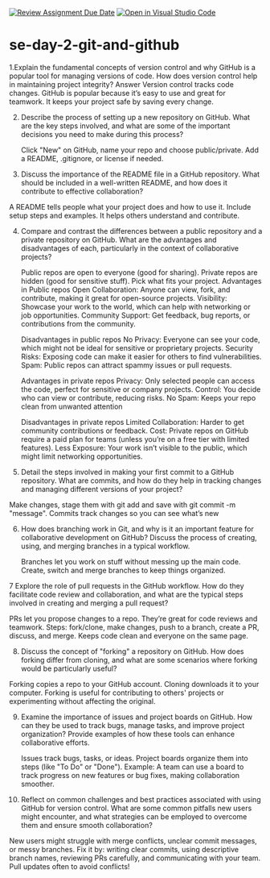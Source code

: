 [![Review Assignment Due Date](https://classroom.github.com/assets/deadline-readme-button-22041afd0340ce965d47ae6ef1cefeee28c7c493a6346c4f15d667ab976d596c.svg)](https://classroom.github.com/a/8wgCKhpZ)
[![Open in Visual Studio Code](https://classroom.github.com/assets/open-in-vscode-2e0aaae1b6195c2367325f4f02e2d04e9abb55f0b24a779b69b11b9e10269abc.svg)](https://classroom.github.com/online_ide?assignment_repo_id=18633242&assignment_repo_type=AssignmentRepo)
# se-day-2-git-and-github
1.Explain the fundamental concepts of version control and why GitHub is a popular tool for managing versions of code. How does version control help in maintaining project integrity?
Answer
Version control tracks code changes. GitHub is popular because it’s easy to use and great for teamwork. It keeps your project safe by saving every change.



2. Describe the process of setting up a new repository on GitHub. What are the key steps involved, and what are some of the important decisions you need to make during this process?

   Click "New" on GitHub, name your repo and choose public/private. Add a README, .gitignore, or license if needed. 

3. Discuss the importance of the README file in a GitHub repository. What should be included in a well-written README, and how does it contribute to effective collaboration?


A README tells people what your project does and how to use it. Include setup steps and examples. It helps others understand and contribute.

4. Compare and contrast the differences between a public repository and a private repository on GitHub. What are the advantages and disadvantages of each, particularly in the context of collaborative projects?

   Public repos are open to everyone (good for sharing). Private repos are hidden (good for sensitive stuff). Pick what fits your project.
   Advantages in Public repos
   Open Collaboration: Anyone can view, fork, and contribute, making it great for open-source projects.
    Visibility: Showcase your work to the world, which can help with networking or job opportunities.
    Community Support: Get feedback, bug reports, or contributions from the community.

   Disadvantages in public repos
   No Privacy: Everyone can see your code, which might not be ideal for sensitive or proprietary projects.
   Security Risks: Exposing code can make it easier for others to find vulnerabilities.
   Spam: Public repos can attract spammy issues or pull requests.

   Advantages in private repos
   Privacy: Only selected people can access the code, perfect for sensitive or company projects.
   Control: You decide who can view or contribute, reducing risks.
   No Spam: Keeps your repo clean from unwanted attention

   Disadvantages in private repos
   Limited Collaboration: Harder to get community contributions or feedback.
   Cost: Private repos on GitHub require a paid plan for teams (unless you’re on a free tier with limited features).
   Less Exposure: Your work isn’t visible to the public, which might limit networking opportunities.

   
  5. Detail the steps involved in making your first commit to a GitHub repository. What are commits, and how do they help in tracking changes and managing different versions of your project?

 Make changes, stage them with git add and save with git commit -m "message". Commits track changes so you can see what’s new

6. How does branching work in Git, and why is it an important feature for collaborative development on GitHub? Discuss the process of creating, using, and merging branches in a typical workflow.
   
   Branches let you work on stuff without messing up the main code. Create, switch and merge branches to keep things organized.

7 Explore the role of pull requests in the GitHub workflow. How do they facilitate code review and collaboration, and what are the typical steps involved in creating and merging a pull request?

PRs let you propose changes to a repo. They’re great for code reviews and teamwork. Steps: fork/clone, make changes, push to a branch, create a PR, discuss, and merge. Keeps code clean and everyone on the same page.

8. Discuss the concept of "forking" a repository on GitHub. How does forking differ from cloning, and what are some scenarios where forking would be particularly useful?

Forking copies a repo to your GitHub account. Cloning downloads it to your computer. Forking is useful for contributing to others' projects or experimenting without affecting the original.

9. Examine the importance of issues and project boards on GitHub. How can they be used to track bugs, manage tasks, and improve project organization? Provide examples of how these tools can enhance collaborative efforts.

   Issues track bugs, tasks, or ideas. Project boards organize them into steps (like "To Do" or "Done"). Example: A team can use a board to track progress on new features or bug fixes, making collaboration smoother.

10. Reflect on common challenges and best practices associated with using GitHub for version control. What are some common pitfalls new users might encounter, and what strategies can be employed to overcome them and ensure smooth collaboration?
    
New users might struggle with merge conflicts, unclear commit messages, or messy branches. Fix it by: writing clear commits, using descriptive branch names, reviewing PRs carefully, and communicating with your team. Pull updates often to avoid conflicts!


